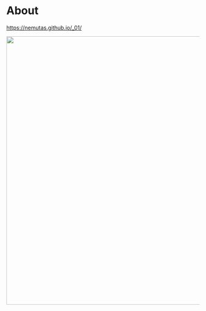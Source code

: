 # About

https://nemutas.github.io/_01/

<img src='https://github.com/nemutas/_01/assets/46724121/476a896a-a17d-418b-aa5a-be11e83b4d24' alt='' width='700' />
